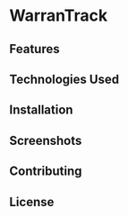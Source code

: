 # WarranTrack


## Features

## Technologies Used

## Installation

## Screenshots

## Contributing

## License
